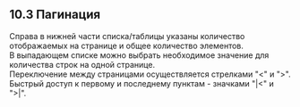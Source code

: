 ## 10.3 Пагинация  

Справа в нижней части списка/таблицы указаны количество отображаемых на странице и общее количество элементов.  
В выпадающем списке можно выбрать необходимое значение для количества строк на одной странице.  
Переключение между страницами осуществляется стрелками "<" и ">".  
Быстрый доступ к первому и последнему пунктам - значками "|<" и ">|".